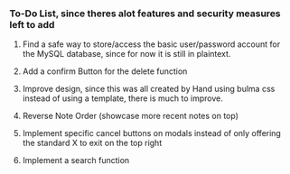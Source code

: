 ### To-Do List, since theres alot features and security measures left to add

1. Find a safe way to store/access the basic user/password account for the MySQL database, since for now it is still in plaintext.

2. Add a confirm Button for the delete function

3. Improve design, since this was all created by Hand using bulma css instead of using a template, there is much to improve.

4. Reverse Note Order (showcase more recent notes on top)

5. Implement specific cancel buttons on modals instead of only offering the standard X to exit on the top right

6. Implement a search function